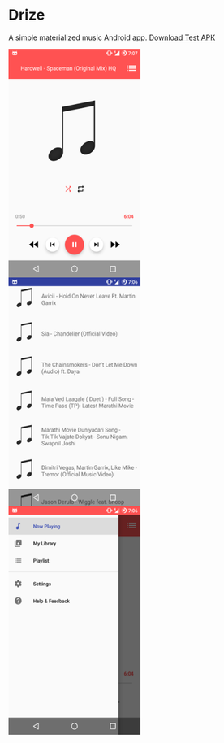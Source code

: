 # Drize
A simple materialized music Android app. [Download Test APK](https://goo.gl/cVOV2f)

<a href="url"><img src="https://github.com/urveshtanna/Drize/raw/master/Screenshots/Screenshot_1.png" align="left" height="450" width="260" ></a>
<a href="url"><img src="https://github.com/urveshtanna/Drize/raw/master/Screenshots/Screenshot_2.png" align="left" height="450" width="260" ></a>
<a href="url"><img src="https://github.com/urveshtanna/Drize/raw/master/Screenshots/Screenshot_3.png" align="left" height="450" width="260" ></a>
